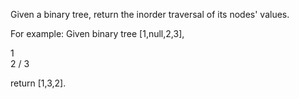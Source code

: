 Given a binary tree, return the inorder traversal of its nodes' values.

For example:
Given binary tree [1,null,2,3],

  1
    \
     2
    /
   3
   

return [1,3,2]. 

